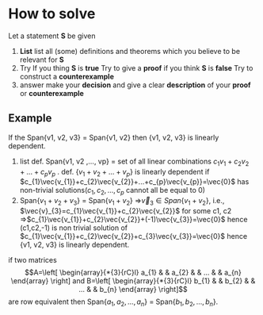 # How to solve
Let a statement **S** be given
1. **List**
		list all (some) definitions and theorems which you believe to be relevant for **S**
2. Try
		If you thing **S** is **true**
			Try to give a **proof**
		if you think **S** is **false** 
			Try to construct a **counterexample**
3. answer
		make your **decision** and give a clear **description** of your **proof** or **counterexample**

## Example
If the Span{v1, v2, v3} = Span{v1, v2} then {v1, v2, v3} is linearly dependent. 
1. list
		def. Span{v1, v2 ,..., vp} = set of all linear combinations $c_{1}v_{1}+c_{2}v_{2}+...+c_{p}v_{p}$
.
		def. $\{v_{1}+v_{2}+...+v_{p}\}$ is linearly dependent if $c_{1}\vec{v_{1}}+c_{2}\vec{v_{2}}+...+c_{p}\vec{v_{p}}=\vec{0}$ has non-trivial solutions($c_{1},c_{2},...,c_{p}$ cannot all be equal to 0) 
2. Span$\{v_{1}+v_{2}+v_{3}\}$ = Span$\{v_{1}+v_{2}\}$
		⇒$\vec{v}_{3}∈Span\{v_{1}+v_{2}\}$, i.e., $\vec{v}_{3}=c_{1}\vec{v_{1}}+c_{2}\vec{v_{2}}$ for some c1, c2
		⇒$c_{1}\vec{v_{1}}+c_{2}\vec{v_{2}}+(-1)\vec{v_{3}}=\vec{0}$
		hence (c1,c2,-1) is non trivial solution of $c_{1}\vec{v_{1}}+c_{2}\vec{v_{2}}+c_{3}\vec{v_{3}}=\vec{0}$
		hence {v1, v2, v3} is linearly dependent. 

if two matrices $$A=\left[
\begin{array}{*{3}{rC}l}
    a_{1} &  &  a_{2} &  &  ... &  &  a_{n} 
\end{array}
\right] and B=\left[
\begin{array}{*{3}{rC}l}
    b_{1} &  &  b_{2} &  &  ... &  &  b_{n} 
\end{array}
	\right]$$ are row equivalent then Span{$a_{1} ,a_{2}, ...,a_{n}$} = Span{$b_{1}, b_{2}, ...,b_{n}$}. 